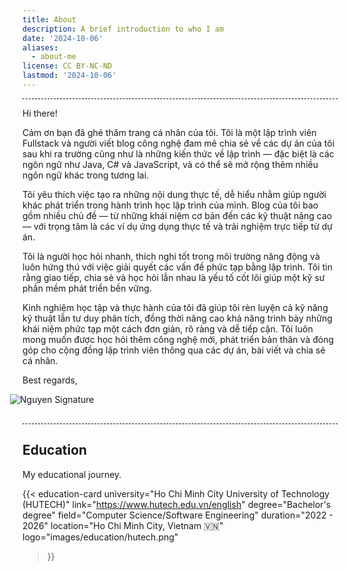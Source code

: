 ```yaml
---
title: About
description: A brief introduction to who I am
date: '2024-10-06'
aliases:
  - about-me
license: CC BY-NC-ND
lastmod: '2024-10-06'
---
```


<div style="border-top: 1px dashed #000000ff; margin: 5px 0;"></div>

Hi there!

Cảm ơn bạn đã ghé thăm trang cá nhân của tôi.
Tôi là một lập trình viên Fullstack và người viết blog công nghệ đam mê chia sẻ về các dự án của tôi sau khi ra trường cũng như là những kiến thức về lập trình — đặc biệt là các ngôn ngữ như Java, C# và JavaScript, và có thể sẽ mở rộng thêm nhiều ngôn ngữ khác trong tương lai.

Tôi yêu thích việc tạo ra những nội dung thực tế, dễ hiểu nhằm giúp người khác phát triển trong hành trình học lập trình của mình. Blog của tôi bao gồm nhiều chủ đề — từ những khái niệm cơ bản đến các kỹ thuật nâng cao — với trọng tâm là các ví dụ ứng dụng thực tế và trải nghiệm trực tiếp từ dự án.

Tôi là người học hỏi nhanh, thích nghi tốt trong môi trường năng động và luôn hứng thú với việc giải quyết các vấn đề phức tạp bằng lập trình. Tôi tin rằng giao tiếp, chia sẻ và học hỏi lẫn nhau là yếu tố cốt lõi giúp một kỹ sư phần mềm phát triển bền vững.

Kinh nghiệm học tập và thực hành của tôi đã giúp tôi rèn luyện cả kỹ năng kỹ thuật lẫn tư duy phân tích, đồng thời nâng cao khả năng trình bày những khái niệm phức tạp một cách đơn giản, rõ ràng và dễ tiếp cận. Tôi luôn mong muốn được học hỏi thêm công nghệ mới, phát triển bản thân và đóng góp cho cộng đồng lập trình viên thông qua các dự án, bài viết và chia sẻ cá nhân.


Best regards,  

<img src="/Myblog/images/signature/signn.png" alt="Nguyen Signature" style="max-width: 150px; height: auto; display: block; margin: 10px 0 10px -20px;" />

<div style="margin: 30px 0; width: 100%;">
  <div style="border-top: 1px dashed #000000ff; margin: 5px 0;"></div>


## Education

My educational journey.

{{< education-card 
    university="Ho Chi Minh City University of Technology (HUTECH)"
    link="https://www.hutech.edu.vn/english"
    degree="Bachelor's degree"
    field="Computer Science/Software Engineering"
    duration="2022 - 2026"
    location="Ho Chi Minh City, Vietnam 🇻🇳"
    logo="images/education/hutech.png"
>}}
